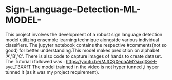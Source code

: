 # Sign-Language-Detection-ML-MODEL-
This project involves the development of a robust sign language detection model utilizing ensemble learning technique alongside various individual classifiers.
The jupyter notebook contains the respective #comments(not so good) for better understanding.This model makes prediction on alphabet 'A','B','C'.
There is also code to capture images of hands to create dataset.
The Tutorial i followed was : https://youtu.be/MJCSjXepaAM?si=gt8vH-sye_T3XXfT
The model trainned in the video is not hyper tunned ,i hyper tunned it (as it was my project requirement).
